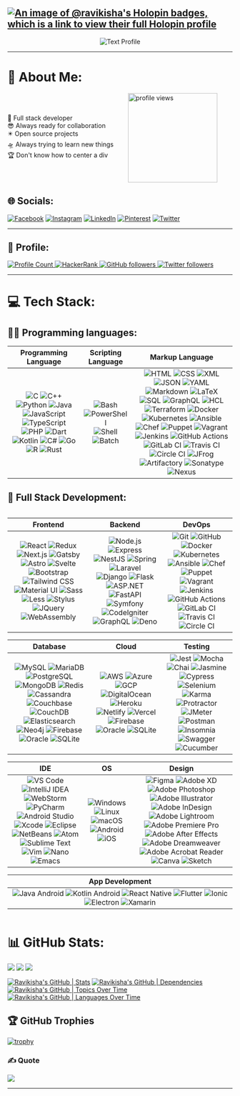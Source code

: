 [![An image of @ravikisha's Holopin badges, which is a link to view their full Holopin profile](https://holopin.me/ravikisha)](https://holopin.io/@ravikisha)
---
<p align="center">
  <img src="https://readme-typing-svg.demolab.com?font=Poppins&weight=700&size=40&pause=1000&color=FFFFFFDF&center=true&vCenter=true&random=false&width=900&lines=%F0%9F%A7%91%E2%80%8D%F0%9F%92%BB+Full+stack+developer;%F0%9F%92%BC+Ready+to+work;%F0%9F%8C%90+Bridging+the+gap;%F0%9F%92%A1+Versatile+coder;%F0%9F%A7%A9+Problem-solving+pro;%F0%9F%A4%9D+Agile+collaborator;%F0%9F%8F%97%EF%B8%8F+Code+architect;%F0%9F%91%A9%E2%80%8D%F0%9F%92%BB+User-focused+visionary;%F0%9F%9B%A0%EF%B8%8F+Tech-savvy+multitasker;%F0%9F%93%9A+Continuous+learner" alt="Text Profile"/>
</p>

---

<style>
.aboutMe{
display: flex;
flex-direction: row;
gap: 2rem;
align-items: center;
}
@media only screen and (max-width: 500px) {
  .aboutMe{
    display: flex; flex-direction: column;gap: 2rem;px;  align-items: center; width: 80%;
  }
}
</style>

# 💫 About Me:

<div class="aboutMe">
🚀 Full stack developer<br>😎 Always ready for collaboration<br>✴️ Open source projects<br>🛸 Always trying to learn new things<br>🏆 Don't know how to center a div<br>
<img src="https://live.staticflickr.com/65535/53346516439_f61828a45f_k.jpg" width="200" alt="profile views" />
</div>

## 🌐 Socials:

[![Facebook](https://img.shields.io/badge/Facebook-%231877F2.svg?logo=Facebook&logoColor=white)](https://www.facebook.com/profile.php?id=100065189795125&mibextid=ZbWKwL) [![Instagram](https://img.shields.io/badge/Instagram-%23E4405F.svg?logo=Instagram&logoColor=white)](https://instagram.com/ravikishan.69) [![LinkedIn](https://img.shields.io/badge/LinkedIn-%230077B5.svg?logo=linkedin&logoColor=white)](https://linkedin.com/in/ravi-kishan-62ab51221) [![Pinterest](https://img.shields.io/badge/Pinterest-%23E60023.svg?logo=Pinterest&logoColor=white)](https://pinterest.com/@ravikishan63392) [![Twitter](https://img.shields.io/badge/Twitter-%231DA1F2.svg?logo=Twitter&logoColor=white)](https://twitter.com/@RaviKishan_)

---
## 🙋 Profile:


<p align="left">

  <a href="https://github.com/ravikisha/ravikisha">
  <img src="https://visitcount.itsvg.in/api?id=ravikisha&icon=0&color=0" alt="Profile Count">
  </a>

 <a href="https://www.hackerrank.com/profile/ravikishan63392">
    <img alt="HackerRank" src="https://img.shields.io/badge/hackerrank-15+-green?color=green&logo=hackerrank">
  </a>
  <a href="https://github.com/ravikisha?tab=followers">
    <img alt="GitHub followers" src="https://img.shields.io/github/followers/ravikisha?color=yellow&logo=github">
  </a>
  <a href="https://twitter.com/@RaviKishan_">
    <img alt="Twitter followers" src="https://img.shields.io/badge/followers-10+-blue?color=orange&logo=twitter">
  </a>
</p>

<!-- <p align="left">
  <a href="https://github.com/ravikisha/ravikisha">
    <img src="https://komarev.com/ghpvc/?username=ravikisha&color=red" alt="profile views" />
  </a>
  <a href="https://github.com/ravikisha/ravikisha">
    <img src="https://visitor-badge.glitch.me/badge?page_id=page.id" alt="page views" />
  </a>
  <a href="https://stackoverflow.com/users/7103882">
    <img alt="Stack Exchange reputation" src="https://img.shields.io/stackexchange/stackoverflow/r/7103882?color=orange&label=reputation&logo=stackoverflow">
  </a>
  <a href="https://www.hackerrank.com/ravikisha">
    <img alt="HackerRank" src="https://img.shields.io/badge/hackerrank-15+-green?color=green&logo=hackerrank">
  </a>
  <a href="https://ravikisha.medium.com">
    <img alt="Medium" src="https://img.shields.io/badge/medium-40+-lightgrey?color=lightgrey&logo=medium">
  </a>
  <a href="https://github.com/ravikisha?tab=followers">
    <img alt="GitHub followers" src="https://img.shields.io/github/followers/ravikisha?color=yellow&logo=github">
  </a>
  <a href="https://www.linkedin.com/in/ravikisha">
    <img alt="Linkedin followers" src="https://img.shields.io/badge/followers-1.9K-blue?color=blue&logo=linkedin">
  </a>
  <a href="https://twitter.com/codemaker2014">
    <img alt="Twitter followers" src="https://img.shields.io/badge/followers-1-blue?color=orange&logo=twitter">
  </a>
  <a href="https://www.facebook.com/vishnu.sivan.754">
    <img alt="Facebook friends" src="https://img.shields.io/badge/friends-1.9K-blue?color=yellowgreen&logo=facebook">
  </a>
</p> -->

---

# 💻 Tech Stack:

## 👨‍💻 Programming languages:
|                                                                                                                                                                                                                                                                                                                                                                                                                                                                                       Programming Language                                                                                                                                                                                                                                                                                                                                                                                                                                                                                        |                                                                                                                                                     Scripting Language                                                                                                                                                      |                                                                                                                                                                                                                                                                                                                                                                                                                                                                                                                                                                                                                                                                                                                                                                                                                                                                                                                                                                                                                                                                       Markup Language                                                                                                                                                                                                                                                                                                                                                                                                                                                                                                                                                                                                                                                                                                                                                                                                                                                                                                                                                                                                                                                                        |
| :-----------------------------------------------------------------------------------------------------------------------------------------------------------------------------------------------------------------------------------------------------------------------------------------------------------------------------------------------------------------------------------------------------------------------------------------------------------------------------------------------------------------------------------------------------------------------------------------------------------------------------------------------------------------------------------------------------------------------------------------------------------------------------------------------------------------------------------------------------------------------------------------------------------------------------------------------------------------------------------------------: | :-------------------------------------------------------------------------------------------------------------------------------------------------------------------------------------------------------------------------------------------------------------------------------------------------------------------------: | :----------------------------------------------------------------------------------------------------------------------------------------------------------------------------------------------------------------------------------------------------------------------------------------------------------------------------------------------------------------------------------------------------------------------------------------------------------------------------------------------------------------------------------------------------------------------------------------------------------------------------------------------------------------------------------------------------------------------------------------------------------------------------------------------------------------------------------------------------------------------------------------------------------------------------------------------------------------------------------------------------------------------------------------------------------------------------------------------------------------------------------------------------------------------------------------------------------------------------------------------------------------------------------------------------------------------------------------------------------------------------------------------------------------------------------------------------------------------------------------------------------------------------------------------------------------------------------------------------------------------------------------------------------------------------------------------------------------------------------------------------------------------------------------------------------------------------------------------------------------------------------------------------------------------------------------------------------------------------------------------------------------------------------------------------------------------------------------------------------------------------------------------------------: |
| ![C](https://img.shields.io/badge/-C-000002?style=flat&logo=C) ![C++](https://img.shields.io/badge/-C++-000000?style=flat&logo=C%2B%2B) ![Python](https://img.shields.io/badge/-Python-000000?style=flat&logo=python) ![Java](https://img.shields.io/badge/-Java-000000?style=flat&logo=openjdk) ![JavaScript](https://img.shields.io/badge/-JavaScript-000000?style=flat&logo=javascript) ![TypeScript](https://img.shields.io/badge/-TypeScript-000000?style=flat&logo=typescript) ![PHP](https://img.shields.io/badge/-PHP-000000?style=flat&logo=php) ![Dart](https://img.shields.io/badge/-Dart-000000?style=flat&logo=dart) ![Kotlin](https://img.shields.io/badge/-Kotlin-000000?style=flat&logo=kotlin) ![C#](https://img.shields.io/badge/-C%23-000000?style=flat&logo=c-sharp) ![Go](https://img.shields.io/badge/-Go-000000?style=flat&logo=go) ![R](https://img.shields.io/badge/-R-000000?style=flat&logo=r) ![Rust](https://img.shields.io/badge/-Rust-000000?style=flat&logo=rust) | ![Bash](https://img.shields.io/badge/-Bash-000000?style=flat&logo=gnu-bash) ![PowerShell](https://img.shields.io/badge/-PowerShell-000000?style=flat&logo=powershell) ![Shell](https://img.shields.io/badge/-Shell-000000?style=flat&logo=shell) ![Batch](https://img.shields.io/badge/-Batch-000000?style=flat&logo=batch) | ![HTML](https://img.shields.io/badge/-HTML-000000?style=flat&logo=html5) ![CSS](https://img.shields.io/badge/-CSS-000000?style=flat&logo=css3) ![XML](https://img.shields.io/badge/-XML-000000?style=flat&logo=xml) ![JSON](https://img.shields.io/badge/-JSON-000000?style=flat&logo=json) ![YAML](https://img.shields.io/badge/-YAML-000000?style=flat&logo=yaml) ![Markdown](https://img.shields.io/badge/-Markdown-000000?style=flat&logo=markdown) ![LaTeX](https://img.shields.io/badge/-LaTeX-000000?style=flat&logo=latex) ![SQL](https://img.shields.io/badge/-SQL-000000?style=flat&logo=sql) ![GraphQL](https://img.shields.io/badge/-GraphQL-000000?style=flat&logo=graphql) ![HCL](https://img.shields.io/badge/-HCL-000000?style=flat&logo=hcl) ![Terraform](https://img.shields.io/badge/-Terraform-000000?style=flat&logo=terraform) ![Docker](https://img.shields.io/badge/-Docker-000000?style=flat&logo=docker) ![Kubernetes](https://img.shields.io/badge/-Kubernetes-000000?style=flat&logo=kubernetes) ![Ansible](https://img.shields.io/badge/-Ansible-000000?style=flat&logo=ansible) ![Chef](https://img.shields.io/badge/-Chef-000000?style=flat&logo=chef) ![Puppet](https://img.shields.io/badge/-Puppet-000000?style=flat&logo=puppet) ![Vagrant](https://img.shields.io/badge/-Vagrant-000000?style=flat&logo=vagrant) ![Jenkins](https://img.shields.io/badge/-Jenkins-000000?style=flat&logo=jenkins) ![GitHub Actions](https://img.shields.io/badge/-GitHub%20Actions-000000?style=flat&logo=github-actions) ![GitLab CI](https://img.shields.io/badge/-GitLab%20CI-000000?style=flat&logo=gitlab) ![Travis CI](https://img.shields.io/badge/-Travis%20CI-000000?style=flat&logo=travis-ci) ![Circle CI](https://img.shields.io/badge/-Circle%20CI-000000?style=flat&logo=circle-ci) ![JFrog](https://img.shields.io/badge/-JFrog-000000?style=flat&logo=jfrog) ![Artifactory](https://img.shields.io/badge/-Artifactory-000000?style=flat&logo=artifactory) ![Sonatype](https://img.shields.io/badge/-Sonatype-000000?style=flat&logo=sonatype) ![Nexus](https://img.shields.io/badge/-Nexus-000000?style=flat&logo=nexus) |

## 🧰 Full Stack Development:

<div markdown="block" style="overflow-x: auto;">

|                                                                                                                                                                                                                                                                                                                                                                                                                                                                                                                                                                                            Frontend                                                                                                                                                                                                                                                                                                                                                                                                                                                                                                                                                                                             |                                                                                                                                                                                                                                                                                                                                                                                                                                                                                                                                    Backend                                                                                                                                                                                                                                                                                                                                                                                                                                                                                                                                    |                                                                                                                                                                                                                                                                                                                                                                                                                                                                                                                                                               DevOps                                                                                                                                                                                                                                                                                                                                                                                                                                                                                                                                                                |
| :---------------------------------------------------------------------------------------------------------------------------------------------------------------------------------------------------------------------------------------------------------------------------------------------------------------------------------------------------------------------------------------------------------------------------------------------------------------------------------------------------------------------------------------------------------------------------------------------------------------------------------------------------------------------------------------------------------------------------------------------------------------------------------------------------------------------------------------------------------------------------------------------------------------------------------------------------------------------------------------------------------------------------------------------------------------------------------------------------------------------------------------------------------------------------------------------: | :---------------------------------------------------------------------------------------------------------------------------------------------------------------------------------------------------------------------------------------------------------------------------------------------------------------------------------------------------------------------------------------------------------------------------------------------------------------------------------------------------------------------------------------------------------------------------------------------------------------------------------------------------------------------------------------------------------------------------------------------------------------------------------------------------------------------------------------------------------------------------------------------------------------------------------------------------------------------------------------------------------------------------------------------------------------------------: | :---------------------------------------------------------------------------------------------------------------------------------------------------------------------------------------------------------------------------------------------------------------------------------------------------------------------------------------------------------------------------------------------------------------------------------------------------------------------------------------------------------------------------------------------------------------------------------------------------------------------------------------------------------------------------------------------------------------------------------------------------------------------------------------------------------------------------------------------------------------------------------------------------------------------------------------------------------------------------------------------------------------------------------------------------------------------------------------------------------------------------------: |
| ![React](https://img.shields.io/badge/-React-000000?style=flat&logo=react) ![Redux](https://img.shields.io/badge/-Redux-000000?style=flat&logo=redux) ![Next.js](https://img.shields.io/badge/next.js-000000?style=for-the-badge&logo=nextdotjs) ![Gatsby](https://img.shields.io/badge/-Gatsby-000000?style=flat&logo=gatsby) ![Astro](https://img.shields.io/badge/astro-000000?style=for-the-badge&logo=astro) ![Svelte](https://img.shields.io/badge/-Svelte-000000?style=flat&logo=svelte) ![Bootstrap](https://img.shields.io/badge/-Bootstrap-000000?style=flat&logo=bootstrap) ![Tailwind CSS](https://img.shields.io/badge/-Tailwind%20CSS-000000?style=flat&logo=tailwind-css) ![Material UI](https://img.shields.io/badge/-Material%20UI-000000?style=flat&logo=materialui) ![Sass](https://img.shields.io/badge/-Sass-000000?style=flat&logo=sass) ![Less](https://img.shields.io/badge/-Less-000000?style=flat&logo=less) ![Stylus](https://img.shields.io/badge/-Stylus-000000?style=flat&logo=stylus) ![JQuery](https://img.shields.io/badge/-JQuery-000000?style=flat&logo=jquery) ![WebAssembly](https://img.shields.io/badge/-WebAssembly-000000?style=flat&logo=webassembly) | ![Node.js](https://img.shields.io/badge/-Node.js-000000?style=flat&logo=node.js) ![Express](https://img.shields.io/badge/-Express-000000?style=flat&logo=express) ![NestJS](https://img.shields.io/badge/-NestJS-000000?style=flat&logo=nestjs) ![Spring](https://img.shields.io/badge/-Spring-000000?style=flat&logo=spring) ![Laravel](https://img.shields.io/badge/-Laravel-000000?style=flat&logo=laravel) ![Django](https://img.shields.io/badge/-Django-000000?style=flat&logo=django) ![Flask](https://img.shields.io/badge/-Flask-000000?style=flat&logo=flask) ![ASP.NET](https://img.shields.io/badge/-ASP.NET-000000?style=flat&logo=.net) ![FastAPI](https://img.shields.io/badge/-FastAPI-000000?style=flat&logo=fastapi) ![Symfony](https://img.shields.io/badge/-Symfony-000000?style=flat&logo=symfony) ![CodeIgniter](https://img.shields.io/badge/-CodeIgniter-000000?style=flat&logo=codeigniter) ![GraphQL](https://img.shields.io/badge/-GraphQL-000000?style=flat&logo=graphql) ![Deno](https://img.shields.io/badge/-Deno-000000?style=flat&logo=deno) | ![Git](https://img.shields.io/badge/git-100000?style=for-the-badge&logo=git) ![GitHub](https://img.shields.io/badge/GitHub-100000?style=for-the-badge&logo=github) ![Docker](https://img.shields.io/badge/-Docker-000000?style=flat&logo=docker) ![Kubernetes](https://img.shields.io/badge/-Kubernetes-000000?style=flat&logo=kubernetes) ![Ansible](https://img.shields.io/badge/-Ansible-000000?style=flat&logo=ansible) ![Chef](https://img.shields.io/badge/-Chef-000000?style=flat&logo=chef) ![Puppet](https://img.shields.io/badge/-Puppet-000000?style=flat&logo=puppet) ![Vagrant](https://img.shields.io/badge/-Vagrant-000000?style=flat&logo=vagrant) ![Jenkins](https://img.shields.io/badge/-Jenkins-000000?style=flat&logo=jenkins) ![GitHub Actions](https://img.shields.io/badge/-GitHub%20Actions-000000?style=flat&logo=github-actions) ![GitLab CI](https://img.shields.io/badge/-GitLab%20CI-000000?style=flat&logo=gitlab) ![Travis CI](https://img.shields.io/badge/-Travis%20CI-000000?style=flat&logo=travis-ci) ![Circle CI](https://img.shields.io/badge/-Circle%20CI-000000?style=flat&logo=circle-ci) |

|                                                                                                                                                                                                                                                                                                                                                                                                                                                                                                                                                    Database                                                                                                                                                                                                                                                                                                                                                                                                                                                                                                                                                    |                                                                                                                                                                                                                                                                                                                                                                                                                    Cloud                                                                                                                                                                                                                                                                                                                                                                                                                    |                                                                                                                                                                                                                                                                                                                                                                                                                                                                                                                                       Testing                                                                                                                                                                                                                                                                                                                                                                                                                                                                                                                                        |
| :------------------------------------------------------------------------------------------------------------------------------------------------------------------------------------------------------------------------------------------------------------------------------------------------------------------------------------------------------------------------------------------------------------------------------------------------------------------------------------------------------------------------------------------------------------------------------------------------------------------------------------------------------------------------------------------------------------------------------------------------------------------------------------------------------------------------------------------------------------------------------------------------------------------------------------------------------------------------------------------------------------------------------------------------------------------------------------------------------------: | :-----------------------------------------------------------------------------------------------------------------------------------------------------------------------------------------------------------------------------------------------------------------------------------------------------------------------------------------------------------------------------------------------------------------------------------------------------------------------------------------------------------------------------------------------------------------------------------------------------------------------------------------------------------------------------------------------------------------------------------------------------------------------------------------------------------------------------------------: | :----------------------------------------------------------------------------------------------------------------------------------------------------------------------------------------------------------------------------------------------------------------------------------------------------------------------------------------------------------------------------------------------------------------------------------------------------------------------------------------------------------------------------------------------------------------------------------------------------------------------------------------------------------------------------------------------------------------------------------------------------------------------------------------------------------------------------------------------------------------------------------------------------------------------------------------------------------------------------------------------------------------------------------------------------------------------------------: |
| ![MySQL](https://img.shields.io/badge/-MySQL-000000?style=flat&logo=mysql) ![MariaDB](https://img.shields.io/badge/-MariaDB-000000?style=flat&logo=mariadb) ![PostgreSQL](https://img.shields.io/badge/-PostgreSQL-000000?style=flat&logo=postgresql) ![MongoDB](https://img.shields.io/badge/-MongoDB-000000?style=flat&logo=mongodb) ![Redis](https://img.shields.io/badge/-Redis-000000?style=flat&logo=redis) ![Cassandra](https://img.shields.io/badge/-Cassandra-000000?style=flat&logo=cassandra) ![Couchbase](https://img.shields.io/badge/-Couchbase-000000?style=flat&logo=couchbase) ![CouchDB](https://img.shields.io/badge/-CouchDB-000000?style=flat&logo=couchdb) ![Elasticsearch](https://img.shields.io/badge/-Elasticsearch-000000?style=flat&logo=elasticsearch) ![Neo4j](https://img.shields.io/badge/-Neo4j-000000?style=flat&logo=neo4j) ![Firebase](https://img.shields.io/badge/-Firebase-000000?style=flat&logo=firebase) ![Oracle](https://img.shields.io/badge/-Oracle-000000?style=flat&logo=oracle) ![SQLite](https://img.shields.io/badge/-SQLite-000000?style=flat&logo=sqlite) | ![AWS](https://img.shields.io/badge/-AWS-000000?style=flat&logo=amazon-aws) ![Azure](https://img.shields.io/badge/-Azure-000000?style=flat&logo=microsoft-azure) ![GCP](https://img.shields.io/badge/-GCP-000000?style=flat&logo=google-cloud) ![DigitalOcean](https://img.shields.io/badge/-DigitalOcean-000000?style=flat&logo=digitalocean) ![Heroku](https://img.shields.io/badge/-Heroku-000000?style=flat&logo=heroku) ![Netlify](https://img.shields.io/badge/-Netlify-000000?style=flat&logo=netlify) ![Vercel](https://img.shields.io/badge/-Vercel-000000?style=flat&logo=vercel) ![Firebase](https://img.shields.io/badge/-Firebase-000000?style=flat&logo=firebase) ![Oracle](https://img.shields.io/badge/-Oracle-000000?style=flat&logo=oracle) ![SQLite](https://img.shields.io/badge/-SQLite-000000?style=flat&logo=sqlite) | ![Jest](https://img.shields.io/badge/-Jest-000000?style=flat&logo=jest) ![Mocha](https://img.shields.io/badge/-Mocha-000000?style=flat&logo=mocha) ![Chai](https://img.shields.io/badge/-Chai-000000?style=flat&logo=chai) ![Jasmine](https://img.shields.io/badge/-Jasmine-000000?style=flat&logo=jasmine) ![Cypress](https://img.shields.io/badge/-Cypress-000000?style=flat&logo=cypress) ![Selenium](https://img.shields.io/badge/-Selenium-000000?style=flat&logo=selenium) ![Karma](https://img.shields.io/badge/-Karma-000000?style=flat&logo=karma) ![Protractor](https://img.shields.io/badge/-Protractor-000000?style=flat&logo=protractor) ![JMeter](https://img.shields.io/badge/-JMeter-000000?style=flat&logo=apache-jmeter) ![Postman](https://img.shields.io/badge/-Postman-000000?style=flat&logo=postman) ![Insomnia](https://img.shields.io/badge/-Insomnia-000000?style=flat&logo=insomnia) ![Swagger](https://img.shields.io/badge/-Swagger-000000?style=flat&logo=swagger) ![Cucumber](https://img.shields.io/badge/-Cucumber-000000?style=flat&logo=cucumber) |

|                                                                                                                                                                                                                                                                                                                                                                                                                                                                                                                                                                         IDE                                                                                                                                                                                                                                                                                                                                                                                                                                                                                                                                                                          |                                                                                                                                                                                              OS                                                                                                                                                                                              |                                                                                                                                                                                                                                                                                                                                                                                                                                                                                                                                                                                                                                Design                                                                                                                                                                                                                                                                                                                                                                                                                                                                                                                                                                                                                                |
| :--------------------------------------------------------------------------------------------------------------------------------------------------------------------------------------------------------------------------------------------------------------------------------------------------------------------------------------------------------------------------------------------------------------------------------------------------------------------------------------------------------------------------------------------------------------------------------------------------------------------------------------------------------------------------------------------------------------------------------------------------------------------------------------------------------------------------------------------------------------------------------------------------------------------------------------------------------------------------------------------------------------------------------------------------------------------------------------------------------------------------------------------------: | :------------------------------------------------------------------------------------------------------------------------------------------------------------------------------------------------------------------------------------------------------------------------------------------------------------------------------------------------------------------------------------------: | :------------------------------------------------------------------------------------------------------------------------------------------------------------------------------------------------------------------------------------------------------------------------------------------------------------------------------------------------------------------------------------------------------------------------------------------------------------------------------------------------------------------------------------------------------------------------------------------------------------------------------------------------------------------------------------------------------------------------------------------------------------------------------------------------------------------------------------------------------------------------------------------------------------------------------------------------------------------------------------------------------------------------------------------------------------------------------------------------------------------------------------------------------------------------------------------------------------------------------------------------------------------: |
| ![VS Code](https://img.shields.io/badge/-VS%20Code-000000?style=flat&logo=visual-studio-code) ![IntelliJ IDEA](https://img.shields.io/badge/-IntelliJ%20IDEA-000000?style=flat&logo=intellij-idea) ![WebStorm](https://img.shields.io/badge/-WebStorm-000000?style=flat&logo=webstorm) ![PyCharm](https://img.shields.io/badge/-PyCharm-000000?style=flat&logo=pycharm) ![Android Studio](https://img.shields.io/badge/-Android%20Studio-000000?style=flat&logo=android-studio) ![Xcode](https://img.shields.io/badge/-Xcode-000000?style=flat&logo=xcode) ![Eclipse](https://img.shields.io/badge/-Eclipse-000000?style=flat&logo=eclipse-ide) ![NetBeans](https://img.shields.io/badge/-NetBeans-000000?style=flat&logo=apache-netbeans-ide) ![Atom](https://img.shields.io/badge/-Atom-000000?style=flat&logo=atom) ![Sublime Text](https://img.shields.io/badge/-Sublime%20Text-000000?style=flat&logo=sublime-text) ![Vim](https://img.shields.io/badge/-Vim-000000?style=flat&logo=vim) ![Nano](https://img.shields.io/badge/-Nano-000000?style=flat&logo=nano) ![Emacs](https://img.shields.io/badge/-Emacs-000000?style=flat&logo=gnu-emacs) | ![Windows](https://img.shields.io/badge/-Windows-000000?style=flat&logo=windows) ![Linux](https://img.shields.io/badge/-Linux-000000?style=flat&logo=linux) ![macOS](https://img.shields.io/badge/-macOS-000000?style=flat&logo=macos) ![Android](https://img.shields.io/badge/-Android-000000?style=flat&logo=android) ![iOS](https://img.shields.io/badge/-iOS-000000?style=flat&logo=ios) | ![Figma](https://img.shields.io/badge/-Figma-000000?style=flat&logo=figma) ![Adobe XD](https://img.shields.io/badge/-Adobe%20XD-000000?style=flat&logo=adobe-xd) ![Adobe Photoshop](https://img.shields.io/badge/-Adobe%20Photoshop-000000?style=flat&logo=adobe-photoshop) ![Adobe Illustrator](https://img.shields.io/badge/-Adobe%20Illustrator-000000?style=flat&logo=adobe-illustrator) ![Adobe InDesign](https://img.shields.io/badge/-Adobe%20InDesign-000000?style=flat&logo=adobe-indesign) ![Adobe Lightroom](https://img.shields.io/badge/-Adobe%20Lightroom-000000?style=flat&logo=adobe-lightroom) ![Adobe Premiere Pro](https://img.shields.io/badge/-Adobe%20Premiere%20Pro-000000?style=flat&logo=adobe-premiere-pro) ![Adobe After Effects](https://img.shields.io/badge/-Adobe%20After%20Effects-000000?style=flat&logo=adobe-after-effects) ![Adobe Dreamweaver](https://img.shields.io/badge/-Adobe%20Dreamweaver-000000?style=flat&logo=adobe-dreamweaver) ![Adobe Acrobat Reader](https://img.shields.io/badge/-Adobe%20Acrobat%20Reader-000000?style=flat&logo=adobe-acrobat-reader) ![Canva](https://img.shields.io/badge/-Canva-000000?style=flat&logo=canva) ![Sketch](https://img.shields.io/badge/-Sketch-000000?style=flat&logo=sketch) |

|                                                                                                                                                                                                                                                                                                      App Development                                                                                                                                                                                                                                                                                                      |
| :-----------------------------------------------------------------------------------------------------------------------------------------------------------------------------------------------------------------------------------------------------------------------------------------------------------------------------------------------------------------------------------------------------------------------------------------------------------------------------------------------------------------------------------------------------------------------------------------------------------------------: |
| ![Java Android](https://img.shields.io/badge/-Java%20Android-000000?style=flat&logo=android) ![Kotlin Android](https://img.shields.io/badge/-Kotlin%20Android-000000?style=flat&logo=android) ![React Native](https://img.shields.io/badge/-React%20Native-000000?style=flat&logo=react) ![Flutter](https://img.shields.io/badge/-Flutter-000000?style=flat&logo=flutter) ![Ionic](https://img.shields.io/badge/-Ionic-000000?style=flat&logo=ionic) ![Electron](https://img.shields.io/badge/-Electron-000000?style=flat&logo=electron) ![Xamarin](https://img.shields.io/badge/-Xamarin-000000?style=flat&logo=xamarin) |
</div>

# 📊 GitHub Stats:

![](https://github-readme-stats.vercel.app/api?username=ravikisha&theme=dark&hide_border=false&include_all_commits=true&count_private=true) ![](https://github-readme-streak-stats.herokuapp.com/?user=ravikisha&theme=dark&hide_border=false) ![](https://github-readme-stats.vercel.app/api/top-langs/?username=ravikisha&theme=dark&hide_border=false&include_all_commits=true&count_private=true&layout=compact)

[![Ravikisha's GitHub | Stats](https://stats.quine.sh/Ravikisha/github?theme=dark)](https://quine.sh?utm_source=widgets&utm_campaign=Ravikisha) [![Ravikisha's GitHub | Dependencies](https://stats.quine.sh/Ravikisha/dependencies?theme=dark)](https://quine.sh?utm_source=widgets&utm_campaign=Ravikisha) [![Ravikisha's GitHub | Topics Over Time](https://stats.quine.sh/Ravikisha/topics-over-time?theme=dark)](https://quine.sh?utm_source=widgets&utm_campaign=Ravikisha) [![Ravikisha's GitHub | Languages Over Time](https://stats.quine.sh/Ravikisha/languages-over-time?theme=dark)](https://quine.sh?utm_source=widgets&utm_campaign=Ravikisha)

## 🏆 GitHub Trophies

[![trophy](https://github-profile-trophy.vercel.app/?username=ravikisha&theme=onedark)](https://github.com/ravikisha/github-profile-trophy)

### ✍️ Quote

![](https://quotes-github-readme.vercel.app/api?type=horizontal&theme=radical)

---